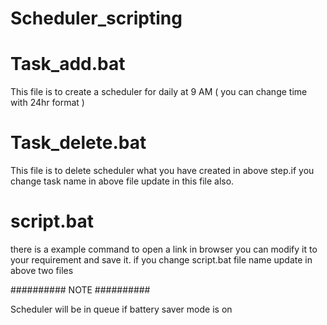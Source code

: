 # Scheduler_scripting

# Task_add.bat

This file is to create a scheduler for daily at 9 AM ( you can change time with 24hr format )

# Task_delete.bat

This file is to delete scheduler what you have created in above step.if you change task name in above file update in this file also.

# script.bat

there is a example command to open a link in browser you can modify it to your requirement and save it.
if you change script.bat file name update in above two files


########## NOTE ##########

Scheduler will be in queue if battery saver mode is on

